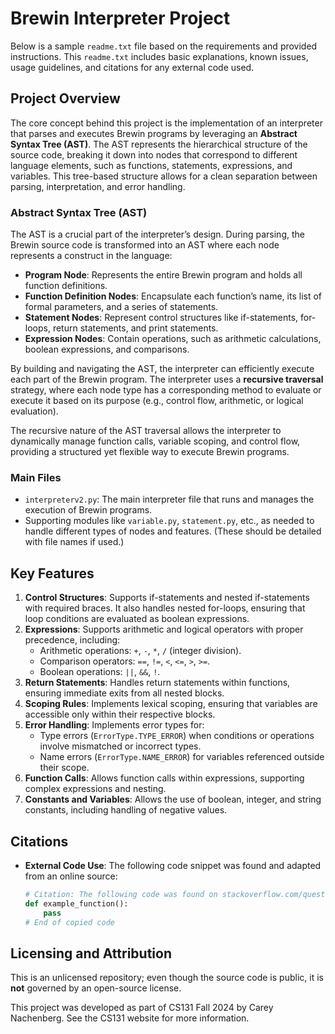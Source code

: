 # Brewin Interpreter Project
Below is a sample `readme.txt` file based on the requirements and provided instructions. This `readme.txt` includes basic explanations, known issues, usage guidelines, and citations for any external code used.

## Project Overview

The core concept behind this project is the implementation of an interpreter that parses and executes Brewin programs by leveraging an **Abstract Syntax Tree (AST)**. The AST represents the hierarchical structure of the source code, breaking it down into nodes that correspond to different language elements, such as functions, statements, expressions, and variables. This tree-based structure allows for a clean separation between parsing, interpretation, and error handling.

### Abstract Syntax Tree (AST)

The AST is a crucial part of the interpreter’s design. During parsing, the Brewin source code is transformed into an AST where each node represents a construct in the language:
- **Program Node**: Represents the entire Brewin program and holds all function definitions.
- **Function Definition Nodes**: Encapsulate each function’s name, its list of formal parameters, and a series of statements.
- **Statement Nodes**: Represent control structures like if-statements, for-loops, return statements, and print statements.
- **Expression Nodes**: Contain operations, such as arithmetic calculations, boolean expressions, and comparisons.

By building and navigating the AST, the interpreter can efficiently execute each part of the Brewin program. The interpreter uses a **recursive traversal** strategy, where each node type has a corresponding method to evaluate or execute it based on its purpose (e.g., control flow, arithmetic, or logical evaluation).

The recursive nature of the AST traversal allows the interpreter to dynamically manage function calls, variable scoping, and control flow, providing a structured yet flexible way to execute Brewin programs.

### Main Files
- `interpreterv2.py`: The main interpreter file that runs and manages the execution of Brewin programs.
- Supporting modules like `variable.py`, `statement.py`, etc., as needed to handle different types of nodes and features. (These should be detailed with file names if used.)

## Key Features
1. **Control Structures**: Supports if-statements and nested if-statements with required braces. It also handles nested for-loops, ensuring that loop conditions are evaluated as boolean expressions.
2. **Expressions**: Supports arithmetic and logical operators with proper precedence, including:
   - Arithmetic operations: `+`, `-`, `*`, `/` (integer division).
   - Comparison operators: `==`, `!=`, `<`, `<=`, `>`, `>=`.
   - Boolean operations: `||`, `&&`, `!`.
3. **Return Statements**: Handles return statements within functions, ensuring immediate exits from all nested blocks.
4. **Scoping Rules**: Implements lexical scoping, ensuring that variables are accessible only within their respective blocks.
5. **Error Handling**: Implements error types for:
   - Type errors (`ErrorType.TYPE_ERROR`) when conditions or operations involve mismatched or incorrect types.
   - Name errors (`ErrorType.NAME_ERROR`) for variables referenced outside their scope.
6. **Function Calls**: Allows function calls within expressions, supporting complex expressions and nesting.
7. **Constants and Variables**: Allows the use of boolean, integer, and string constants, including handling of negative values.

## Citations
- **External Code Use**: The following code snippet was found and adapted from an online source:
  ```python
  # Citation: The following code was found on stackoverflow.com/questions/12345...
  def example_function():
      pass
  # End of copied code
  ```

## Licensing and Attribution

This is an unlicensed repository; even though the source code is public, it is **not** governed by an open-source license.

This project was developed as part of CS131 Fall 2024 by Carey Nachenberg. See the CS131 website for more information.

